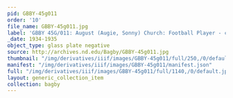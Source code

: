 ```yaml
---
pid: GBBY-45g011
order: '10'
file_name: GBBY-45g011.jpg
label: 'GBBY 45G/011: August (Augie, Sonny) Church: Football Player - c1934-1935'
_date: 1934-1935
object_type: glass plate negative
source: http://archives.nd.edu/Bagby/GBBY-45g011.jpg
thumbnail: "/img/derivatives/iiif/images/GBBY-45g011/full/250,/0/default.jpg"
manifest: "/img/derivatives/iiif/images/GBBY-45g011/manifest.json"
full: "/img/derivatives/iiif/images/GBBY-45g011/full/1140,/0/default.jpg"
layout: generic_collection_item
collection: bagby
---
```

